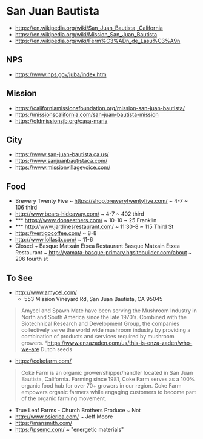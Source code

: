 # San Juan Bautista

* https://en.wikipedia.org/wiki/San_Juan_Bautista,_California
* https://en.wikipedia.org/wiki/Mission_San_Juan_Bautista
* https://en.wikipedia.org/wiki/Ferm%C3%ADn_de_Lasu%C3%A9n

## NPS

* https://www.nps.gov/juba/index.htm

## Mission

* https://californiamissionsfoundation.org/mission-san-juan-bautista/
* https://missionscalifornia.com/san-juan-bautista-mission
* https://oldmissionsjb.org/casa-maria

## City

* https://www.san-juan-bautista.ca.us/
* https://www.sanjuanbautistaca.com/
* https://www.missionvillagevoice.com/

## Food

* Brewery Twenty Five ~ https://shop.brewerytwentyfive.com/ ~ 4-7 ~ 106 third
* http://www.bears-hideaway.com/ ~ 4-7 ~ 402 third
* *** https://www.donaesthers.com/ ~ 10-10 ~ 25 Franklin
* *** http://www.jardinesrestaurant.com/ ~ 11:30-8 ~ 115 Third St
* https://vertigocoffee.com/ ~ 8-8
* http://www.lollasjb.com/ ~ 11-6
* Closed ~ Basque Matxain Etxea Restaurant
 Basque Matxain Etxea Restaurant ~ http://yamata-basque-primary.hgsitebuilder.com/about ~ 206 fourth st

## To See

* http://www.amycel.com/
	* 553 Mission Vineyard Rd, San Juan Bautista, CA 95045
>Amycel and Spawn Mate have been serving the Mushroom Industry in North and South America since the late 1970’s.  Combined with the Biotechnical Research and Development Group, the companies collectively serve the world wide mushroom industry by providing a combination of products and services required by mushroom growers.
*https://www.enzazaden.com/us/this-is-enza-zaden/who-we-are
> Dutch seeds
* https://cokefarm.com/
>Coke Farm is an organic grower/shipper/handler located in San Juan Bautista, California. Farming since 1981, Coke Farm serves as a 100% organic food hub for over 70+ growers in our region. Coke Farm empowers organic farmers while engaging customers to become part of the organic farming movement.
* True Leaf Farms - Church Brothers Produce ~ Not
* http://www.osierlea.com/ ~ Jeff Moore
* https://mansmith.com/
* https://psemc.com/ ~ "energetic materials"
